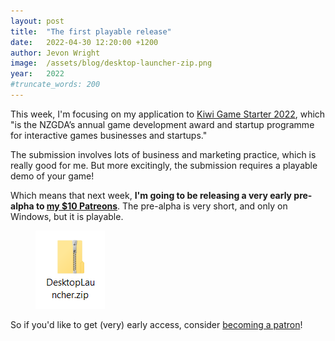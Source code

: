```yaml
---
layout: post
title:  "The first playable release"
date:   2022-04-30 12:20:00 +1200
author: Jevon Wright
image:  /assets/blog/desktop-launcher-zip.png
year:   2022
#truncate_words: 200
---
```


This week, I'm focusing on my application to [Kiwi Game Starter 2022](https://nzgda.com/news/kiwi-game-starter-2022-call-for-entries/),
which "is the NZGDA’s annual game development award and startup programme for interactive games businesses and startups."

The submission involves lots of business and marketing practice, which is really good for me.
But more excitingly, the submission requires a playable demo of your game!

Which means that next week,
**I'm going to be releasing a very early pre-alpha to [my $10 Patreons](https://patreon.com/jevon)**.
The pre-alpha is very short, and only on Windows, but it is playable.

<figure class="image">
  <img src="/assets/blog/desktop-launcher-zip.png">
</figure>

So if you'd like to get (very) early access, consider [becoming a patron](https://patreon.com/jevon)!

